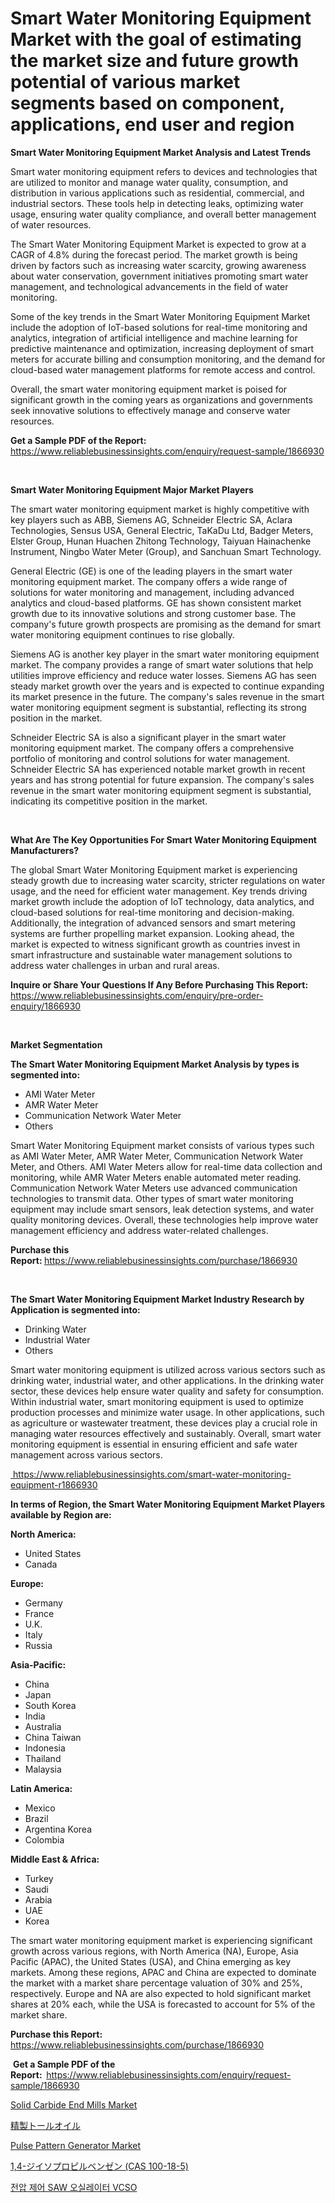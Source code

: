 <p><h1>Smart Water Monitoring Equipment Market with the goal of estimating the market size and future growth potential of various market segments based on component, applications, end user and region</h1></p><p><strong>Smart Water Monitoring Equipment Market Analysis and Latest Trends</strong></p>
<p><p>Smart water monitoring equipment refers to devices and technologies that are utilized to monitor and manage water quality, consumption, and distribution in various applications such as residential, commercial, and industrial sectors. These tools help in detecting leaks, optimizing water usage, ensuring water quality compliance, and overall better management of water resources.</p><p>The Smart Water Monitoring Equipment Market is expected to grow at a CAGR of 4.8% during the forecast period. The market growth is being driven by factors such as increasing water scarcity, growing awareness about water conservation, government initiatives promoting smart water management, and technological advancements in the field of water monitoring.</p><p>Some of the key trends in the Smart Water Monitoring Equipment Market include the adoption of IoT-based solutions for real-time monitoring and analytics, integration of artificial intelligence and machine learning for predictive maintenance and optimization, increasing deployment of smart meters for accurate billing and consumption monitoring, and the demand for cloud-based water management platforms for remote access and control.</p><p>Overall, the smart water monitoring equipment market is poised for significant growth in the coming years as organizations and governments seek innovative solutions to effectively manage and conserve water resources.</p></p>
<p><strong>Get a Sample PDF of the Report:&nbsp;</strong> <a href="https://www.reliablebusinessinsights.com/enquiry/request-sample/1866930">https://www.reliablebusinessinsights.com/enquiry/request-sample/1866930</a></p>
<p>&nbsp;</p>
<p><strong>Smart Water Monitoring Equipment Major Market Players</strong></p>
<p><p>The smart water monitoring equipment market is highly competitive with key players such as ABB, Siemens AG, Schneider Electric SA, Aclara Technologies, Sensus USA, General Electric, TaKaDu Ltd, Badger Meters, Elster Group, Hunan Huachen Zhitong Technology, Taiyuan Hainachenke Instrument, Ningbo Water Meter (Group), and Sanchuan Smart Technology.</p><p>General Electric (GE) is one of the leading players in the smart water monitoring equipment market. The company offers a wide range of solutions for water monitoring and management, including advanced analytics and cloud-based platforms. GE has shown consistent market growth due to its innovative solutions and strong customer base. The company's future growth prospects are promising as the demand for smart water monitoring equipment continues to rise globally.</p><p>Siemens AG is another key player in the smart water monitoring equipment market. The company provides a range of smart water solutions that help utilities improve efficiency and reduce water losses. Siemens AG has seen steady market growth over the years and is expected to continue expanding its market presence in the future. The company's sales revenue in the smart water monitoring equipment segment is substantial, reflecting its strong position in the market.</p><p>Schneider Electric SA is also a significant player in the smart water monitoring equipment market. The company offers a comprehensive portfolio of monitoring and control solutions for water management. Schneider Electric SA has experienced notable market growth in recent years and has strong potential for future expansion. The company's sales revenue in the smart water monitoring equipment segment is substantial, indicating its competitive position in the market.</p></p>
<p>&nbsp;</p>
<p><strong>What Are The Key Opportunities For Smart Water Monitoring Equipment Manufacturers?</strong></p>
<p><p>The global Smart Water Monitoring Equipment market is experiencing steady growth due to increasing water scarcity, stricter regulations on water usage, and the need for efficient water management. Key trends driving market growth include the adoption of IoT technology, data analytics, and cloud-based solutions for real-time monitoring and decision-making. Additionally, the integration of advanced sensors and smart metering systems are further propelling market expansion. Looking ahead, the market is expected to witness significant growth as countries invest in smart infrastructure and sustainable water management solutions to address water challenges in urban and rural areas.</p></p>
<p><strong>Inquire or Share Your Questions If Any Before Purchasing This Report:</strong> <a href="https://www.reliablebusinessinsights.com/enquiry/pre-order-enquiry/1866930">https://www.reliablebusinessinsights.com/enquiry/pre-order-enquiry/1866930</a></p>
<p>&nbsp;</p>
<p><strong>Market Segmentation</strong></p>
<p><strong>The Smart Water Monitoring Equipment Market Analysis by types is segmented into:</strong></p>
<p><ul><li>AMI Water Meter</li><li>AMR Water Meter</li><li>Communication Network Water Meter</li><li>Others</li></ul></p>
<p><p>Smart Water Monitoring Equipment market consists of various types such as AMI Water Meter, AMR Water Meter, Communication Network Water Meter, and Others. AMI Water Meters allow for real-time data collection and monitoring, while AMR Water Meters enable automated meter reading. Communication Network Water Meters use advanced communication technologies to transmit data. Other types of smart water monitoring equipment may include smart sensors, leak detection systems, and water quality monitoring devices. Overall, these technologies help improve water management efficiency and address water-related challenges.</p></p>
<p><strong>Purchase this Report:&nbsp;</strong><a href="https://www.reliablebusinessinsights.com/purchase/1866930">https://www.reliablebusinessinsights.com/purchase/1866930</a></p>
<p>&nbsp;</p>
<p><strong>The Smart Water Monitoring Equipment Market Industry Research by Application is segmented into:</strong></p>
<p><ul><li>Drinking Water</li><li>Industrial Water</li><li>Others</li></ul></p>
<p><p>Smart water monitoring equipment is utilized across various sectors such as drinking water, industrial water, and other applications. In the drinking water sector, these devices help ensure water quality and safety for consumption. Within industrial water, smart monitoring equipment is used to optimize production processes and minimize water usage. In other applications, such as agriculture or wastewater treatment, these devices play a crucial role in managing water resources effectively and sustainably. Overall, smart water monitoring equipment is essential in ensuring efficient and safe water management across various sectors.</p></p>
<p><a href="https://www.reliablebusinessinsights.com/smart-water-monitoring-equipment-r1866930">&nbsp;https://www.reliablebusinessinsights.com/smart-water-monitoring-equipment-r1866930</a></p>
<p><strong>In terms of Region, the Smart Water Monitoring Equipment Market Players available by Region are:</strong></p>
<p>
    <p> <strong> North America: </strong>
        <ul>
            <li>United States</li>
            <li>Canada</li>
        </ul>
        </p> 
    <p> <strong> Europe: </strong>
        <ul>
            <li>Germany</li>
            <li>France</li>
            <li>U.K.</li>
            <li>Italy</li>
            <li>Russia</li>
        </ul>
        </p> 
    <p> <strong> Asia-Pacific: </strong>
        <ul>
            <li>China</li>
            <li>Japan</li>
            <li>South Korea</li>
            <li>India</li>
            <li>Australia</li>
            <li>China Taiwan</li>
            <li>Indonesia</li>
            <li>Thailand</li>
            <li>Malaysia</li>
        </ul>
        </p> 
    <p> <strong> Latin America: </strong>
        <ul>
            <li>Mexico</li>
            <li>Brazil</li>
            <li>Argentina Korea</li>
            <li>Colombia</li>
        </ul>
        </p> 
    <p> <strong> Middle East & Africa: </strong>
        <ul>
            <li>Turkey</li>
            <li>Saudi</li>
            <li>Arabia</li>
            <li>UAE</li>
            <li>Korea</li>
        </ul>
    </p>
    </p>
<p><p>The smart water monitoring equipment market is experiencing significant growth across various regions, with North America (NA), Europe, Asia Pacific (APAC), the United States (USA), and China emerging as key markets. Among these regions, APAC and China are expected to dominate the market with a market share percentage valuation of 30% and 25%, respectively. Europe and NA are also expected to hold significant market shares at 20% each, while the USA is forecasted to account for 5% of the market share.</p></p>
<p><strong>Purchase this Report: </strong><a href="https://www.reliablebusinessinsights.com/purchase/1866930">https://www.reliablebusinessinsights.com/purchase/1866930</a></p>
<p>&nbsp;<strong>Get a Sample PDF of the Report:&nbsp;&nbsp;</strong><a href="https://www.reliablebusinessinsights.com/enquiry/request-sample/1866930">https://www.reliablebusinessinsights.com/enquiry/request-sample/1866930</a></p>
<p><strong></strong></p>
<p><p><a href="https://github.com/bushilahore52/Market-Research-Report-List-1/blob/main/solid-carbide-end-mills-market.md">Solid Carbide End Mills Market</a></p><p><a href="https://github.com/TerrellConn/Market-Research-Report-List-2/blob/main/3699812164330.md">精製トールオイル</a></p><p><a href="https://github.com/khkjaxbn36/Market-Research-Report-List-1/blob/main/pulse-pattern-generator-market.md">Pulse Pattern Generator Market</a></p><p><a href="https://github.com/RandallRunte2023/Market-Research-Report-List-1/blob/main/2549980164331.md">1,4-ジイソプロピルベンゼン (CAS 100-18-5)</a></p><p><a href="https://github.com/lkwggful07722/Market-Research-Report-List-2/blob/main/9046424177301.md">전압 제어 SAW 오실레이터 VCSO</a></p></p>